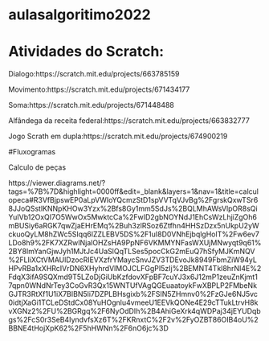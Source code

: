 # aulasalgoritimo2022
# Atividades do Scratch:
<p>Dialogo:https://scratch.mit.edu/projects/663785159</p>
<p>Movimento:https://scratch.mit.edu/projects/671434177</p>
<p>Soma:https://scratch.mit.edu/projects/671448488</p>
<p>Alfândega da receita federal:https://scratch.mit.edu/projects/663832777</p>
<p>Jogo Scrath em dupla:https://scratch.mit.edu/projects/674900219</p>
<p> #Fluxogramas </p>
<p> Calculo de peças </p>
<p> https://viewer.diagrams.net/?tags=%7B%7D&highlight=0000ff&edit=_blank&layers=1&nav=1&title=calculopeca#R3VfBjpswEP0aLpVWIoYQcmzStD1spVVTqVJvBg%2FgrskQxwTSr68JJoQSstlKNNpKHOw3Yzx%2Bfs8Gy1mm5SdJs%2BQLMhAWsVlpOR8sQiYuIVb12OxQI7O5WwOx5MwktcCa%2FwID2gbNOYNdJ1EhCsWzLhjiZgOh6mBUSiy6aRGK7qwZjaEHrEMq%2Buh3zlRSoz6Ztfhn4HHSzDzx5nUkpU2yWckuoQyLM8hZWc5SIqq6lZZLEBV5DS%2F1uI8D0VNhEjbqlgHolT%2Fw6ev7LDo8h9%2FK7XZRwINjalOHZsHA9PpNF6VKMMYNFasWXUjMNwyqt9q61%2BY8ImYanGjwJyh1MJtJc4UaSlQqTLSes5pocCkG2mEuQ7hSfyMJKmNQV%2FLIiXCtVMAUlDzocRIEVXzfrYMaycSnvJZV3TDEvoJk8949FbmZiW94yLHPvRBa1xXHRcIVrDN6XHyhrdVlMOJCLFGgPI5zIj%2BEMNT4Tkl8hrNI4E%2FdqX3ifA9SQXmd9T5LZoDjGiUbKzfdovXFpBF7cuYJ3x6J12mP1zeuZnKjmt17qpn0WNdNrTey3CoGvR3Qx15WNTUfVAgQGEuaatoykFwXBPLP2FMbeNkGJTR3RtXf1U1iX7BIBN5li7DZPLBHsgixb%2FSIN5ZHmnv0%2FzGJe6NJ5vc0idtjXaGi1TCLeDStdCx08YuHOgnlu4vmeeU1EEVkQONe4E29cTTukLtrvH8kvXGNz2%2FU%2BGRgq%2F6NyOdDIh%2B4AhiGeXrk4qWDPaj34jEYUDqbgs%2FcS0r3SeB4IyndvfsXz6T%2FKRnxtC%2F2v%2FyOZBT86OIB4oU%2BBNE4tHojXpK62%2F5hHWNn%2F6nO6jc%3D </p>
